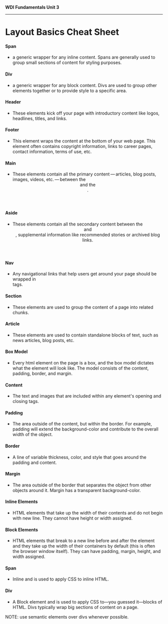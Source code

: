 **WDI Fundamentals Unit 3**

---

# Layout Basics Cheat Sheet

#### Span
* a generic wrapper for any inline content. Spans are generally used to group small sections of content for styling purposes.

#### Div
* a generic wrapper for any block content. Divs are used to group other elements together or to provide style to a specific area.

#### Header
* These elements kick off your page with introductory content like logos, headlines, titles, and links.

#### Footer
* This element wraps the content at the bottom of your web page. This element often contains copyright information, links to career pages, contact information, terms of use, etc.

#### Main
* These elements contain all the primary content — articles, blog posts, images, videos, etc. — between the <header> and the <footer>.

#### Aside
* These elements contain all the secondary content between the <header> and <footer>, supplemental information like recommended stories or archived blog links.

#### Nav
* Any navigational links that help users get around your page should be wrapped in <nav> tags.

#### Section
* These elements are used to group the content of a page into related chunks.

#### Article
* These elements are used to contain standalone blocks of text, such as news articles, blog posts, etc.

#### Box Model
* Every html element on the page is a box, and the box model dictates what the element will look like. The model consists of the content, padding, border, and margin.

#### Content
* The text and images that are included within any element's opening and closing tags.

#### Padding
* The area outside of the content, but within the border. For example, padding will extend the background-color and contribute to the overall width of the object.

#### Border
* A line of variable thickness, color, and style that goes around the padding and content.

#### Margin
* The area outside of the border that separates the object from other objects around it. Margin has a transparent background-color.

#### Inline Elements
* HTML elements that take up the width of their contents and do not begin with new line. They cannot have height or width assigned.

#### Block Elements
* HTML elements that break to a new line before and after the element and they take up the width of their containers by default (this is often the browser window itself). They can have padding, margin, height, and width assigned.

#### Span
* Inline and is used to apply CSS to inline HTML.

#### Div
* A Block element and is used to apply CSS to—you guessed it—blocks of HTML. Divs typically wrap big sections of content on a page.

NOTE: use semantic elements over divs whenever possible.
